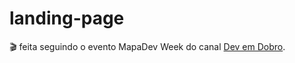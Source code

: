 # landing-page
🎬 feita seguindo o evento MapaDev Week do canal [Dev em Dobro](https://www.youtube.com/c/DevemDobro).<br> 
